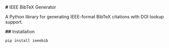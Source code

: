 **#** IEEE BibTeX Generator

A Python library for generating IEEE-format BibTeX citations with DOI lookup support.

**##** Installation

```bash
pip install ieeebib
```
